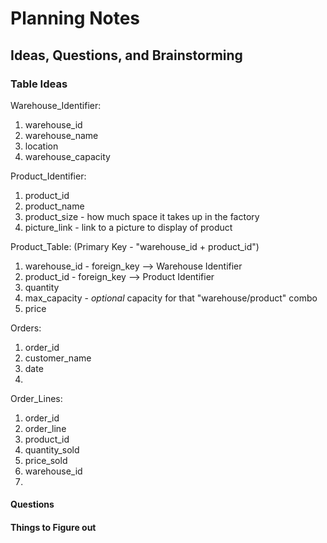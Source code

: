 # Planning Notes
## Ideas, Questions, and Brainstorming

### Table Ideas
Warehouse_Identifier:
1. warehouse_id
2. warehouse_name
3. location
4. warehouse_capacity

Product_Identifier:
1. product_id
2. product_name
3. product_size - how much space it takes up in the factory
4. picture_link - link to a picture to display of product

Product_Table: (Primary Key - "warehouse_id + product_id")
1. warehouse_id - foreign_key --> Warehouse Identifier   
2. product_id   - foreign_key --> Product Identifier
3. quantity
4. max_capacity - *optional* capacity for that "warehouse/product" combo
5. price

Orders:
1. order_id
2. customer_name
3. date
5. 

Order_Lines:
1. order_id
2. order_line
3. product_id
4. quantity_sold
5. price_sold
6. warehouse_id
7. 


#### Questions

#### Things to Figure out